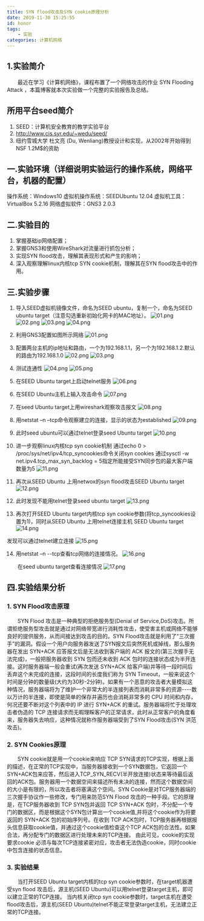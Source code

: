 ```yaml
---
title: SYN flood攻击及SYN cookie原理分析
date: 2019-11-30 15:25:55
id: honor
tags:
    - 实验
categories: 计算机网络
---
```



## 1.实验简介
　　最近在学习《计算机网络》，课程布置了一个网络攻击的作业 SYN Flooding Attack ，本篇博客就本次实验做一个完整的实验报告及总结。
## 所用平台seed简介
1. SEED：计算机安全教育的教学实验平台
2. http://www.cis.syr.edu/~wedu/seed/
3. 纽约雪城大学 杜文亮 (Du, Wenliang)教授设计和实现，从2002年开始得到NSF 1.2M$的资助

<!-- more -->
## 一.实验环境（详细说明实验运行的操作系统，网络平台，机器的配置）
操作系统：Windows10
虚拟机操作系统：SEEDUbuntu 12.04
虚拟机工具：VirtualBox 5.2.16
网络虚拟软件：GNS3 2.0.3

## 二.实验目的
1. 掌握基础ip网络配置；
2. 掌握GNS3和使用WireShark对流量进行抓包分析；
3. 实现SYN flood攻击，理解其表现形式和产生的影响；
4. 深入观察理解linux内核tcp SYN cookie机制，理解其在SYN flood攻击中的作用。

## 三.实验步骤
1. 导入SEED虚拟机镜像文件，命名为SEED ubuntu，复制一个，命名为SEED ubuntu target（注意勾选重新初始化网卡的MAC地址）。
![01.png](https://i.loli.net/2020/02/10/o9mBiqw6ElF3b81.png)
![02.png](https://i.loli.net/2020/02/10/RK6YpAUMm5XtTbn.png)
![03.png](https://i.loli.net/2020/02/10/DPbZmHJYWUvT9fn.png)
![04.png](https://i.loli.net/2020/02/10/cVIMzFqChb9SkoZ.png)


2. 利用GNS3配置如图所示网络
![01.png](https://i.loli.net/2020/02/10/F51tw4KbjaiXe8P.png)

3. 配置两台主机的ip地址和路由，一个为192.168.1.1，另一个为192.168.1.2.默认的路由为192.168.1.0
![02.png](https://i.loli.net/2020/02/10/K45RJ9dq3bizWCk.png)
![03.png](https://i.loli.net/2020/02/10/EJKW9D8gPFOQdHZ.png)

4. 测试连通性
![04.png](https://i.loli.net/2020/02/10/3ifuPty94hvkweM.png)
![05.png](https://i.loli.net/2020/02/10/MxYHlJRseKuWLVm.png)

5. 在SEED Ubuntu target上启动telnet服务
![06.png](https://i.loli.net/2020/02/10/Bl7wKHhRAsLgEcz.png)

6. 在SEED Ubuntu主机上输入攻击命令
![07.png](https://i.loli.net/2020/02/10/9R5nGNSlUiQd6Tu.png)

7. 在seed Ubuntu target上用wireshark观察攻击报文
![08.png](https://i.loli.net/2020/02/10/chOIQatpP7qYSg3.png)

8. 用netstat –n –tcp命令观察建立的连接，显示的状态为established
![09.png](https://i.loli.net/2020/02/10/qfnNbBGc1kPp7TZ.png)

9. 此时seed ubuntu可以通过telnet登录seed Ubuntu target
![10.png](https://i.loli.net/2020/02/10/cLSAQYJipUw8szO.png)

10. 进一步观察linux内核tcp syn cookie机制
通过echo 0 > /proc/sys/net/ipv4/tcp_syncookies命令关闭syn cookies
通过sysctl -w net.ipv4.tcp_max_syn_backlog = 5指定所能接受SYN同步包的最大客户端数量为5
![11.png](https://i.loli.net/2020/02/10/R3IEKrmyftcobM9.png)

11. 再次从SEED Ubuntu 上用netwox的syn flood攻击SEED Ubuntu target
![12.png](https://i.loli.net/2020/02/10/embRT7JGZnAvrSO.png)

12. 此时发现不能用telnet登录seed ubuntu target
![13.png](https://i.loli.net/2020/02/10/6JCzFa8oDY5OgGZ.png)

13. 再次打开SEED Ubuntu target内核tcp syn cookie参数(将tcp_syncookies设置为1)，同时从SEED Ubuntu 上用telnet连接主机 SEED Ubuntu target 
![14.png](https://i.loli.net/2020/02/10/1EuwVbAZGXHiYSj.png)

发现可以通过telnet建立连接
![15.png](https://i.loli.net/2020/02/10/ZmfCsdTySpWU298.png)

14. 用netstat –n --tcp查看tcp网络的连接情况。
![16.png](https://i.loli.net/2020/02/10/VNpCqYZdyztFT7o.png)

　　在seed ubuntu target查看连接情况
![17.png](https://i.loli.net/2020/02/10/BUdzThlMxGbpZQD.png)
## 四.实验结果分析
### 1. SYN Flood攻击原理
　　SYN Flood 攻击是一种典型的拒绝服务型(Denial of Service,DoS)攻击。所谓拒绝服务型攻击就是通过对网络带宽进行消耗性攻击，使受害主机或网络不能够良好的提供服务，从而间接达到攻击的目的。SYN Flood攻击就是利用了“三次握手”的漏洞。假设一个用户向服务器发送了SYN报文后突然死机或掉线，那么服务器在发出 SYN+ACK 应答报文后是无法收到客户端的 ACK 报文的(第三次握手无法完成)，一般把服务器收到 SYN 包而还未收到 ACK 包时的连接状态成为半开连接。这时服务器端一般会重试(再次发送 SYN+ACK 给客户端)并等待一段时间后丢弃这个未完成的连接，这段时间的长度我们称为 SYN Timeout，一般来说这个时间是分钟的数量级(大约为30秒-2分钟)。如果有一个恶意的攻击者大量模拟这种情况，服务器端将为了维护一个非常大的半连接列表而消耗非常多的资源----数以万计的半连接，即使是简单的保存并遍历也会消耗非常多的 CPU 时间和内存，何况还要不断对这个列表中的 IP 进行 SYN+ACK 的重试。服务器端将忙于处理攻击者伪造的 TCP 连接请求而无暇理睬客户的正常请求，此时从正常客户的角度看来，服务器失去响应，这种情况就称作服务器端受到了SYN Flood攻击(SYN 洪范攻击)。
### 2. SYN Cookies原理
　　SYN cookie就是用一个cookie来响应 TCP SYN请求的TCP实现，根据上面的描述，在正常的TCP实现中，当服务器接收到一个SYN数据包，它返回一个SYN+ACK包来应答，然后进入TCP_SYN_RECV(半开放连接)状态来等待最后返回的ACK包。服务器用一个数据空间来描述所有未决的连接，然而这个数据空间的大小是有限的，所以攻击者将塞满这个空间。SYN Cookie是对TCP服务器端的三次握手协议作一些修改，专门用来防范SYN Flood 攻击的一种手段。它的原理是，在TCP服务器收到 TCP SYN包并返回 TCP SYN+ACK 包时，不分配一个专门的数据区，而是根据这个SYN包计算出一个cookie值,并将这个cookie作为将要返回的 SYN+ACK 包的初始序列号。在收到 TCP ACK包时，TCP服务器再根据报头信息获取cookie值，并通过这个cookie值检查这个TCP ACK包的合法性。如果合法，再分配专门的数据区进行处理未来的TCP连接。 由此可见，cookie的实现要求cookie 必须与每次TCP连接紧密对应，攻击者无法伪造cookie，同时cookie中包含连接的状态信息。
### 3. 实验结果
　　当打开SEED Ubuntu target内核的tcp syn cookie参数时，在target机器遭受syn flood 攻击后，源主机(SEED Ubuntu)可以用telnet登录target主机，即可以建立正常的TCP连接。
当内核关闭tcp syn cookie参数时，target主机在遭受flood攻击后，源主机(SEED Ubuntu)telnet不能正常登录target主机，无法建立正常的TCP连接。




